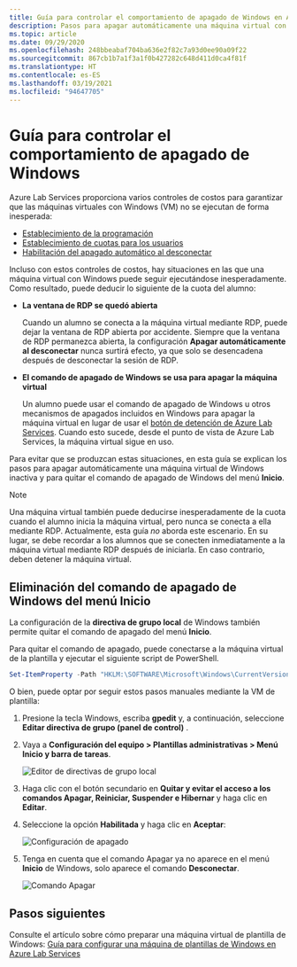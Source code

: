 ```yaml
---
title: Guía para controlar el comportamiento de apagado de Windows en Azure Lab Services | Microsoft Docs
description: Pasos para apagar automáticamente una máquina virtual con Windows inactiva y quitar el comando de apagado de Windows.
ms.topic: article
ms.date: 09/29/2020
ms.openlocfilehash: 248bbeabaf704ba636e2f82c7a93d0ee90a09f22
ms.sourcegitcommit: 867cb1b7a1f3a1f0b427282c648d411d0ca4f81f
ms.translationtype: HT
ms.contentlocale: es-ES
ms.lasthandoff: 03/19/2021
ms.locfileid: "94647705"
---
```

# <a name="guide-to-controlling-windows-shutdown-behavior"></a>Guía para controlar el comportamiento de apagado de Windows

Azure Lab Services proporciona varios controles de costos para garantizar que las máquinas virtuales con Windows (VM) no se ejecutan de forma inesperada:
 - [Establecimiento de la programación](./tutorial-setup-classroom-lab.md#set-a-schedule-for-the-lab)
 - [Establecimiento de cuotas para los usuarios](./how-to-configure-student-usage.md#set-quotas-for-users)
 - [Habilitación del apagado automático al desconectar](./how-to-enable-shutdown-disconnect.md)

Incluso con estos controles de costos, hay situaciones en las que una máquina virtual con Windows puede seguir ejecutándose inesperadamente. Como resultado, puede deducir lo siguiente de la cuota del alumno:

- **La ventana de RDP se quedó abierta**
  
    Cuando un alumno se conecta a la máquina virtual mediante RDP, puede dejar la ventana de RDP abierta por accidente.  Siempre que la ventana de RDP permanezca abierta, la configuración **Apagar automáticamente al desconectar** nunca surtirá efecto, ya que solo se desencadena después de desconectar la sesión de RDP.

- **El comando de apagado de Windows se usa para apagar la máquina virtual**
  
    Un alumno puede usar el comando de apagado de Windows u otros mecanismos de apagados incluidos en Windows para apagar la máquina virtual en lugar de usar el [botón de detención de Azure Lab Services](./how-to-use-classroom-lab.md#start-or-stop-the-vm).  Cuando esto sucede, desde el punto de vista de Azure Lab Services, la máquina virtual sigue en uso.
    
Para evitar que se produzcan estas situaciones, en esta guía se explican los pasos para apagar automáticamente una máquina virtual de Windows inactiva y para quitar el comando de apagado de Windows del menú **Inicio**.  

> [!NOTE]
> Una máquina virtual también puede deducirse inesperadamente de la cuota cuando el alumno inicia la máquina virtual, pero nunca se conecta a ella mediante RDP.  Actualmente, esta guía *no* aborda este escenario.  En su lugar, se debe recordar a los alumnos que se conecten inmediatamente a la máquina virtual mediante RDP después de iniciarla. En caso contrario, deben detener la máquina virtual.

## <a name="remove-windows-shutdown-command-from-start-menu"></a>Eliminación del comando de apagado de Windows del menú Inicio

La configuración de la **directiva de grupo local** de Windows también permite quitar el comando de apagado del menú **Inicio**.

Para quitar el comando de apagado, puede conectarse a la máquina virtual de la plantilla y ejecutar el siguiente script de PowerShell.

```powershell
Set-ItemProperty -Path "HKLM:\SOFTWARE\Microsoft\Windows\CurrentVersion\Policies\Explorer" -Name "HidePowerOptions" -Value 1 -Force
```

O bien, puede optar por seguir estos pasos manuales mediante la VM de plantilla:

1. Presione la tecla Windows, escriba **gpedit** y, a continuación, seleccione **Editar directiva de grupo (panel de control)** .

1. Vaya a **Configuración del equipo > Plantillas administrativas > Menú Inicio y barra de tareas**.  

    ![Editor de directivas de grupo local](./media/how-to-windows-shutdown/group-policy-shutdown.png)

1. Haga clic con el botón secundario en **Quitar y evitar el acceso a los comandos Apagar, Reiniciar, Suspender e Hibernar** y haga clic en **Editar**.

1. Seleccione la opción **Habilitada** y haga clic en **Aceptar**:
 
   ![Configuración de apagado](./media/how-to-windows-shutdown/edit-shutdown.png)

1. Tenga en cuenta que el comando Apagar ya no aparece en el menú **Inicio** de Windows, solo aparece el comando **Desconectar**.

    ![Comando Apagar](./media/how-to-windows-shutdown/start-menu.png)

## <a name="next-steps"></a>Pasos siguientes
Consulte el artículo sobre cómo preparar una máquina virtual de plantilla de Windows: [Guía para configurar una máquina de plantillas de Windows en Azure Lab Services](how-to-prepare-windows-template.md)